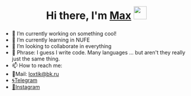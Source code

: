 <h1 align="center">Hi there, I'm <a href="https://creativity-start.art/" target="_blank">Max</a> 
<img src="https://github.com/blackcater/blackcater/raw/main/images/Hi.gif" height="35"/></h1>
<h3 align="center"></h3>

- 🔭 I’m currently working on something cool!
- 🌱 I’m currently learning in NUFE
- 👯 I’m looking to collaborate in everything
- 💬 Phrase: I guess I write code. Many languages ... but aren't they really just the same thing.
- 📫 How to reach me: 
- 📂Mail: loxtik@bk.ru
- <a href="https://t.me/Shen1i" target="_blank">🌀Telegram</a>
- <a href="https://t.me/Shen1i" target="_blank">💫Instagram</a>

